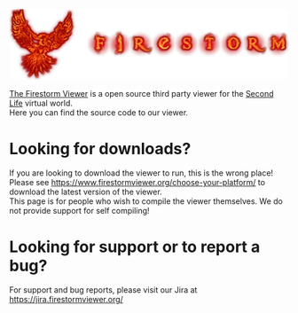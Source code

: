 <picture>
  <source media="(prefers-color-scheme: dark)" srcset="images/firestorm_readme_dark.png">
  <source media="(prefers-color-scheme: light)" srcset="images/firestorm_readme_light.png">
  <img alt="Second Life Logo" src="images/firestorm_readme_light.png"> <!-- Assume light theme -->
</picture>

[The Firestorm Viewer](https://www.firestormviewer.org) is a open source third party viewer for the [Second Life](https://secondlife.com/) virtual world.<br/>
Here you can find the source code to our viewer.

# Looking for downloads?
If you are looking to download the viewer to run, this is the wrong place!<br/>
Please see https://www.firestormviewer.org/choose-your-platform/ to download the latest version of the viewer.<br/>
This page is for people who wish to compile the viewer themselves. We do not provide support for self compiling!

# Looking for support or to report a bug?
For support and bug reports, please visit our Jira at https://jira.firestormviewer.org/
